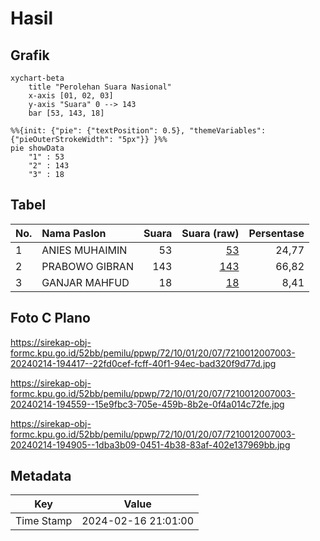 # Hasil

## Grafik

```mermaid
xychart-beta
    title "Perolehan Suara Nasional"
    x-axis [01, 02, 03]
    y-axis "Suara" 0 --> 143
    bar [53, 143, 18]
```

```mermaid
%%{init: {"pie": {"textPosition": 0.5}, "themeVariables": {"pieOuterStrokeWidth": "5px"}} }%%
pie showData
    "1" : 53
    "2" : 143
    "3" : 18
```

## Tabel

| No. | Nama Paslon    | Suara | Suara (raw) | Persentase |
|:--- |:-------------- | -----:| -----------:| ----------:|
| 1   | ANIES MUHAIMIN | 53    | [53][p-1]   | 24,77      |
| 2   | PRABOWO GIBRAN | 143   | [143][p-2]  | 66,82      |
| 3   | GANJAR MAHFUD  | 18    | [18][p-3]   | 8,41       |


[p-1]: https://github.com/gigit-pemilu/pemilu-2024/blob/main/pilpres/hitung-suara/sub/72-sulawesi-tengah/sub/10-sigi/sub/01-sigi-biromaru/sub/2007-sidera/sub/003-tps/sub/paslon-1.txt
[p-2]: https://github.com/gigit-pemilu/pemilu-2024/blob/main/pilpres/hitung-suara/sub/72-sulawesi-tengah/sub/10-sigi/sub/01-sigi-biromaru/sub/2007-sidera/sub/003-tps/sub/paslon-2.txt
[p-3]: https://github.com/gigit-pemilu/pemilu-2024/blob/main/pilpres/hitung-suara/sub/72-sulawesi-tengah/sub/10-sigi/sub/01-sigi-biromaru/sub/2007-sidera/sub/003-tps/sub/paslon-3.txt

## Foto C Plano

https://sirekap-obj-formc.kpu.go.id/52bb/pemilu/ppwp/72/10/01/20/07/7210012007003-20240214-194417--22fd0cef-fcff-40f1-94ec-bad320f9d77d.jpg

https://sirekap-obj-formc.kpu.go.id/52bb/pemilu/ppwp/72/10/01/20/07/7210012007003-20240214-194559--15e9fbc3-705e-459b-8b2e-0f4a014c72fe.jpg

https://sirekap-obj-formc.kpu.go.id/52bb/pemilu/ppwp/72/10/01/20/07/7210012007003-20240214-194905--1dba3b09-0451-4b38-83af-402e137969bb.jpg


## Metadata

| Key        | Value               |
| ---------- | ------------------- |
| Time Stamp | 2024-02-16 21:01:00 |



